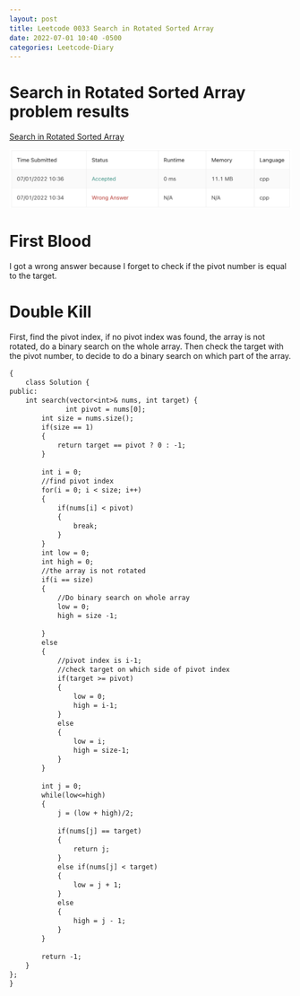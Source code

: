 ```yaml
---
layout: post
title: Leetcode 0033 Search in Rotated Sorted Array
date: 2022-07-01 10:40 -0500
categories: Leetcode-Diary
---
```

# Search in Rotated Sorted Array problem results

[Search in Rotated Sorted Array](https://leetcode.com/problems/median-of-two-sorted-arrays/)

![Result](/assets/images/search_in_rotated_sorted_array.png)

# First Blood

I got a wrong answer because I forget to check if the pivot number is equal to the target.

# Double Kill

First, find the pivot index, if no pivot index was found, the array is not rotated, do a binary search on the whole array.
Then check the target with the pivot number, to decide to do a binary search on which part of the array.

```
{
    class Solution {
public:
    int search(vector<int>& nums, int target) {
              int pivot = nums[0];
        int size = nums.size();
        if(size == 1)
        {
            return target == pivot ? 0 : -1;
        }

        int i = 0;
        //find pivot index
        for(i = 0; i < size; i++)
        {
            if(nums[i] < pivot)
            {
                break;
            }
        }
        int low = 0;
        int high = 0;
        //the array is not rotated
        if(i == size)
        {
            //Do binary search on whole array
            low = 0;
            high = size -1;
            
        }
        else
        {
            //pivot index is i-1;
            //check target on which side of pivot index
            if(target >= pivot)
            {
                low = 0;
                high = i-1;
            }
            else
            {
                low = i;
                high = size-1;
            }
        }

        int j = 0;
        while(low<=high)
        {
            j = (low + high)/2;

            if(nums[j] == target)
            {
                return j;
            }
            else if(nums[j] < target)
            {
                low = j + 1;
            }
            else
            {
                high = j - 1;
            }
        }

        return -1;  
    }
};
}
```


